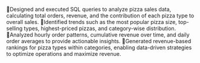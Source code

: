 Designed and executed SQL queries to analyze pizza sales data, calculating total orders, revenue, and the contribution of each pizza type to overall sales.
Identified trends such as the most popular pizza size, top-selling types, highest-priced pizzas, and category-wise distribution.
Analyzed hourly order patterns, cumulative revenue over time, and daily order averages to provide actionable insights.
Generated revenue-based rankings for pizza types within categories, enabling data-driven strategies to optimize operations and maximize revenue.
